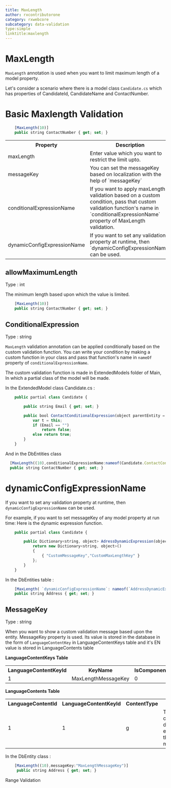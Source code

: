 ```yaml
---
title: MaxLength
author: rxcontributorone
category: rxwebcore
subcategory: data-validation
type:simple
linktitle:maxlength 
---
```

# MaxLength 

`MaxLength` annotation is used when you want to limit maximum length of a model property. 

Let's consider a scenario where there is a model class `Candidate.cs` which has properties of  CandidateId, CandidateName and ContactNumber.

# Basic Maxlength Validation

````js
    [MaxLength(10)]
    public string ContactNumber { get; set; }
````
<table class="table table-bordered">
<tr><th>Property</th><th>Description</th><th>Syntax</th></tr>
<tr><td>maxLength</td><td>Enter value which you want to restrict the limit upto.</td><td> [MaxLength(10)] </td></tr>
<tr><td>messageKey</td><td>You can set the messageKey based on localization with the help of `messageKey`</td><td> [MaxLength(`messageKey`: "maxLengthMessageKey" )]</td></tr>
<tr><td>conditionalExpressionName</td><td>If you want to apply maxLength validation based on a custom condition, pass that custom validation function's name in `conditionalExpressionName` property of MaxLength validation.</td><td>  [MaxLength(`conditionalExpressionName`:nameof(`User.ContactConditionalExpression`))] </td></tr>
<tr><td>dynamicConfigExpressionName</td><td>If you want to set any validation property at runtime, then `dynamicConfigExpressionName` can be used.</td><td>[MaxLength(`dynamicConfigExpressionName`:nameof(`AdressDynamicExpression`))]</td></tr>
</table>

## allowMaximumLength
Type : int

The minimum length based upon which the value is limited.

````js
    [MaxLength(10)]
    public string ContactNumber { get; set; }
````

## ConditionalExpression 
Type : string

`MaxLength` validation annotation can be applied conditionally based on the custom validation function. You can write your condition by making a custom function in your class and pass that function's name in `nameOf` property of `conditionalExpressionName`. 

The custom validation function is made in ExtendedModels folder of Main, In which a partial class of the model will be made.

In the ExtendedModel class
Candidate.cs :

````js
    public partial class Candidate {

        public string Email { get; set; }

        public bool ContactConditionalExpression(object parentEntity = null) {
            var t = this;
            if (Email == "")
                return false;
            else return true;
        }
    }
````

And in the DbEntities class

````js
  [MaxLength((10),conditionalExpressionName:nameof(Candidate.ContactConditionalExpression))]
  public string ContactNumber { get; set; }
````

# dynamicConfigExpressionName

If you want to set any validation property at runtime, then `dynamicConfigExpressionName` can be used. 

For example, if you want to set messageKey of any model property at run time:
Here is the dynamic expression function.

````js
    public partial class Candidate {

        public Dictionary<string, object> AdressDynamicExpression(object parentEntity = null) {
            return new Dictionary<string, object>()
            {
                { "CustomMessageKey","CustomMaxLengthKey" }
            };
        }
    }

````

In the DbEntities table :

````js
    [MaxLength( `dynamicConfigExpressionName`: nameof(`AddressDynamicExpression`))]
    public string Address { get; set; }
````

## MessageKey
Type : string

When you want to show a custom validation message based upon the entity. MessageKey property is used. Its value is stored in the database in the form of `LanguageContentKey` in LanguageContentKeys table and it's EN value is stored in LanguageContents table

**LanguageContentKeys Table**

<table class="table table-bordered">
<tr><th>LanguageContentKeyId</th><th>KeyName</th><th>IsComponent</th></tr>
<tr><td>1</td><td>MaxLengthMessageKey</td><td>0</td>
</table>

**LanguageContents Table**

<table class="table table-bordered">
<tr><th>LanguageContentId</th><th>LanguageContentKeyId</th><th>ContentType</th><th>En</th><th>Fr</th></tr>
<tr><td>1</td><td>1</td><td>g</td><td>This candidate data exceeds the maxLength</td><td>NULL</td></tr>
</table>

In the DbEntity class : 

````js
    [MaxLength((10),messageKey:"MaxLengthMessageKey")]
     public string Address { get; set; }
````


Range Validation
